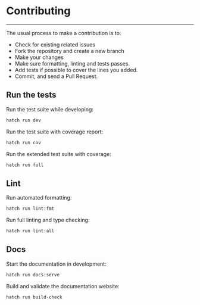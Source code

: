 # Contributing

-----

The usual process to make a contribution is to:

* Check for existing related issues
* Fork the repository and create a new branch
* Make your changes
* Make sure formatting, linting and tests passes.
* Add tests if possible to cover the lines you added.
* Commit, and send a Pull Request.

## Run the tests

Run the test suite while developing:

```bash
hatch run dev
```

Run the test suite with coverage report:

```bash
hatch run cov
```

Run the extended test suite with coverage:

```bash
hatch run full
```

## Lint

Run automated formatting:

```bash
hatch run lint:fmt
```

Run full linting and type checking:

```bash
hatch run lint:all
```

## Docs

Start the documentation in development:

```bash
hatch run docs:serve
```

Build and validate the documentation website:

```bash
hatch run build-check
```
